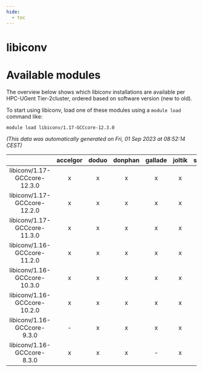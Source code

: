 ```yaml
---
hide:
  - toc
---
```


libiconv
========

# Available modules


The overview below shows which libiconv installations are available per HPC-UGent Tier-2cluster, ordered based on software version (new to old).

To start using libiconv, load one of these modules using a `module load` command like:

```shell
module load libiconv/1.17-GCCcore-12.3.0
```

*(This data was automatically generated on Fri, 01 Sep 2023 at 08:52:14 CEST)*  

| |accelgor|doduo|donphan|gallade|joltik|skitty|swalot|victini|
| :---: | :---: | :---: | :---: | :---: | :---: | :---: | :---: | :---: |
|libiconv/1.17-GCCcore-12.3.0|x|x|x|x|x|x|x|x|
|libiconv/1.17-GCCcore-12.2.0|x|x|x|x|x|x|x|x|
|libiconv/1.17-GCCcore-11.3.0|x|x|x|x|x|x|x|x|
|libiconv/1.16-GCCcore-11.2.0|x|x|x|x|x|x|x|x|
|libiconv/1.16-GCCcore-10.3.0|x|x|x|x|x|x|x|x|
|libiconv/1.16-GCCcore-10.2.0|x|x|x|x|x|x|x|x|
|libiconv/1.16-GCCcore-9.3.0|-|x|x|x|x|x|x|x|
|libiconv/1.16-GCCcore-8.3.0|x|x|x|-|x|x|x|x|
